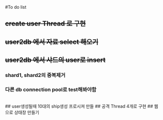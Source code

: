 #To do list

## <s> create user Thread 로 구현</s>
## <s> user2db 에서 자료 select 해오기</s>
## <s> user2db 에서 샤드의 user로 insert</s>
### shard1, shard2의 중복제거
### 다른 db connection pool로 test해봐야함
<br>
## user생성될때 10대의 ship생성 프로시져 만들
## 공격 Thread 4개로 구현
## 웹으로 상태창 만들기